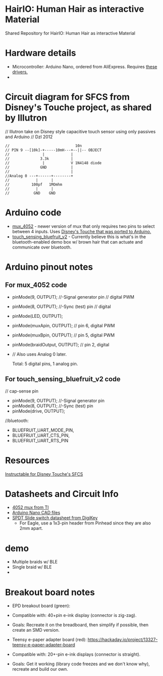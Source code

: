 # HairIO: Human Hair as interactive Material
Shared Repository for HairIO: Human Hair as interactive Material

# Hardware details
- Microcontroller: Arduino Nano, ordered from AliExpress. Requires [these drivers.](https://github.com/MPParsley/ch340g-ch34g-ch34x-mac-os-x-driver/)
- 

# Circuit diagram for SFCS from Disney's Touche project, as shared by Illutron
// Illutron take on Disney style capacitive touch sensor using only passives and Arduino
// Dzl 2012


```
//                              10n
// PIN 9 --[10k]-+-----10mH---+--||-- OBJECT
//               |            |
//              3.3k          |
//               |            V 1N4148 diode
//              GND           |
//                            |
//Analog 0 ---+------+--------+
//            |      |
//          100pf   1MOmhm
//            |      |
//           GND    GND
```

# Arduino code
- [mux_4052](https://github.com/cdierk/EEPP/tree/master/4052_mux_test_code) - newer version of mux that only requires two pins to select between 4 inputs. Uses [Disney's Touche that was ported to Arduino.](http://www.instructables.com/id/Touche-for-Arduino-Advanced-touch-sensing/)
- [touch_sensing_bluefruit_v2](https://github.com/cdierk/EEPP/tree/master/touch_sensing_bluefruit_v2) - Currently believe this is what's in the bluetooth-enabled demo box w/ brown hair that can actuate and communicate over bluetooth.

# Arduino pinout notes
## For mux_4052 code
- pinMode(9, OUTPUT);       //-Signal generator pin  // digital PWM
- pinMode(8, OUTPUT);       //-Sync (test) pin       // digital
- pinMode(LED, OUTPUT);
- pinMode(muxApin, OUTPUT);                          // pin 6, digital PWM
- pinMode(muxBpin, OUTPUT);                          // pin 5, digital PWM
- pinMode(braidOutput, OUTPUT);                      // pin 2, digital
- // Also uses Analog 0 later.
  
  Total: 5 digital pins, 1 analog pin.
  
## For touch_sensing_bluefruit_v2 code
// cap-sense pin
- pinMode(9, OUTPUT);       //-Signal generator pin
- pinMode(8, OUTPUT);       //-Sync (test) pin
- pinMode(drive, OUTPUT);

 //bluetooth:
- BLUEFRUIT_UART_MODE_PIN,
- BLUEFRUIT_UART_CTS_PIN, 
- BLUEFRUIT_UART_RTS_PIN

# Resources
[Instructable for Disney Touche's SFCS](http://www.instructables.com/id/Touche-for-Arduino-Advanced-touch-sensing/)

# Datasheets and Circuit Info
- [4052 mux from TI](http://www.ti.com/lit/ds/symlink/cd4051b.pdf)
- [Arduino Nano CAD files](https://forum.arduino.cc/index.php?topic=373897.0)
- [SPDT Slide switch datasheet from DigiKey](https://media.digikey.com/pdf/Data%20Sheets/C&K/SS-12D07-VG_GA_PA.pdf)
  - For Eagle, use a 1x3-pin header from Pinhead since they are also 2mm apart.

# demo
- Multiple braids w/ BLE
- Single braid w/ BLE
- 

# Breakout board notes

- EPD breakout board (green):
- Compatible with: 40+pin e-ink display (connector is zig-zag).
- Goals: Recreate it on the breadboard, then simplify if possible, then create an SMD version.

- Teensy e-paper adapter board (red): https://hackaday.io/project/13327-teensy-e-paper-adapter-board
- Compatible with: 20+-pin e-ink displays (connector is straight).
- Goals: Get it working (library code freezes and we don't know why), recreate and build our own.



